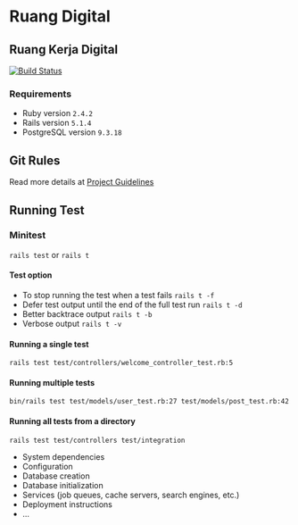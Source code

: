 # Ruang Digital
## Ruang Kerja Digital
[![Build Status](https://travis-ci.org/fybwid/kopi.svg?branch=develop)](https://travis-ci.org/fybwid/kopi)
### Requirements
- Ruby version `2.4.2`
- Rails version `5.1.4`
- PostgreSQL version `9.3.18`

## Git Rules
Read more details at [Project Guidelines](https://github.com/wearehive/project-guidelines)

## Running Test
### Minitest
`rails test` or `rails t`
#### Test option
* To stop running the test when a test fails `rails t -f`
* Defer test output until the end of the full test run `rails t -d`
* Better backtrace output `rails t -b`
* Verbose output `rails t -v`

#### Running a single test
`rails test test/controllers/welcome_controller_test.rb:5`

#### Running multiple tests
`bin/rails test test/models/user_test.rb:27 test/models/post_test.rb:42`

#### Running all tests from a directory
`rails test test/controllers test/integration`

* System dependencies
* Configuration
* Database creation
* Database initialization
* Services (job queues, cache servers, search engines, etc.)
* Deployment instructions
* ...
